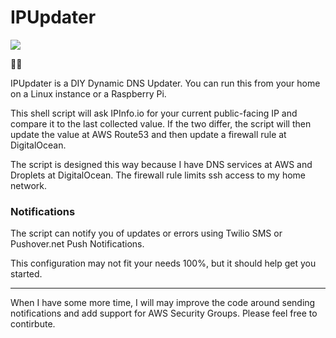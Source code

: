 # IPUpdater

![](https://img.shields.io/badge/kinda-%20useful-blue) 

:man_shrugging:

IPUpdater is a DIY Dynamic DNS Updater.  You can run this from your home on a Linux instance or a Raspberry Pi.

This shell script will ask IPInfo.io for your current public-facing IP and compare it to the last collected value. If the two differ, the script will then update the value at AWS Route53 and then update a firewall rule at DigitalOcean.

The script is designed this way because I have DNS services at AWS and Droplets at DigitalOcean.  The firewall rule limits ssh access to my home network.

### Notifications

The script can notify you of updates or errors using Twilio SMS or Pushover.net Push Notifications.

This configuration may not fit your needs 100%, but it should help get you started.

----

When I have some more time, I will may improve the code around sending notifications and add support for AWS Security Groups.  Please feel free to contirbute.